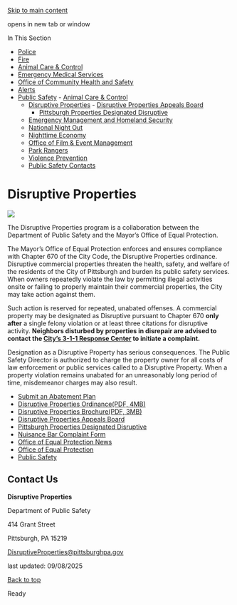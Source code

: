 [Skip to main content](https://www.pittsburghpa.gov/Safety/Public-Safety/Disruptive-Properties#main-content)

opens in new tab or window

In This Section

- [Police](https://www.pittsburghpa.gov/Safety/Police)
- [Fire](https://www.pittsburghpa.gov/Safety/Fire)
- [Animal Care & Control](https://www.pittsburghpa.gov/Safety/Animal-Care-Control)
- [Emergency Medical Services](https://www.pittsburghpa.gov/Safety/Emergency-Medical-Services)
- [Office of Community Health and Safety](https://www.pittsburghpa.gov/Safety/Office-of-Community-Health-and-Safety)
- [Alerts](https://www.pittsburghpa.gov/Safety/Alerts)
- [Public Safety](https://www.pittsburghpa.gov/Safety/Public-Safety)  - [Animal Care & Control](https://www.pittsburghpa.gov/Safety/Public-Safety/Animal-Care-Control)
  - [Disruptive Properties](https://www.pittsburghpa.gov/Safety/Public-Safety/Disruptive-Properties)    - [Disruptive Properties Appeals Board](https://www.pittsburghpa.gov/Safety/Public-Safety/Disruptive-Properties/Disruptive-Properties-Appeals-Board)
    - [Pittsburgh Properties Designated Disruptive](https://www.pittsburghpa.gov/Safety/Public-Safety/Disruptive-Properties/Pittsburgh-Properties-Designated-Disruptive)
  - [Emergency Management and Homeland Security](https://www.pittsburghpa.gov/Safety/Public-Safety/Emergency-Management-and-Homeland-Security)
  - [National Night Out](https://www.pittsburghpa.gov/Safety/Public-Safety/National-Night-Out)
  - [Nighttime Economy](https://www.pittsburghpa.gov/Safety/Public-Safety/Nighttime-Economy)
  - [Office of Film & Event Management](https://www.pittsburghpa.gov/Safety/Public-Safety/Office-of-Film-Event-Management)
  - [Park Rangers](https://www.pittsburghpa.gov/Safety/Public-Safety/Park-Rangers)
  - [Violence Prevention](https://www.pittsburghpa.gov/Safety/Public-Safety/Violence-Prevention)
  - [Public Safety Contacts](https://www.pittsburghpa.gov/Safety/Public-Safety/Public-Safety-Contacts)

# Disruptive Properties

![](https://www.pittsburghpa.gov/files/assets/city/v/1/mayor/images/23579_blighted_commercial_property.jpg)

The Disruptive Properties program is a collaboration between the Department of Public Safety and the Mayor’s Office of Equal Protection.

The Mayor’s Office of Equal Protection enforces and ensures compliance with Chapter 670 of the City Code, the Disruptive Properties ordinance. Disruptive commercial properties threaten the health, safety, and welfare of the residents of the City of Pittsburgh and burden its public safety services. When owners repeatedly violate the law by permitting illegal activities onsite or failing to properly maintain their commercial properties, the City may take action against them.

Such action is reserved for repeated, unabated offenses. A commercial property may be designated as Disruptive pursuant to Chapter 670 **only after** a single felony violation or at least three citations for disruptive activity. **Neighbors disturbed by properties in disrepair are advised to contact the [City’s 3-1-1 Response Center](https://www.pittsburghpa.gov/Resident-Services/311) to initiate a complaint.**

Designation as a Disruptive Property has serious consequences. The Public Safety Director is authorized to charge the property owner for all costs of law enforcement or public services called to a Disruptive Property. When a property violation remains unabated for an unreasonably long period of time, misdemeanor charges may also result.

- [Submit an Abatement Plan](https://forms.office.com/g/vfMnkdMGa0)
- [Disruptive Properties Ordinance(PDF, 4MB)](https://www.pittsburghpa.gov/files/assets/city/v/1/mayor/documents/disruptive-properties.pdf)
- [Disruptive Properties Brochure(PDF, 3MB)](https://www.pittsburghpa.gov/files/assets/city/v/1/public-safety/documents/disruptive-properties-flyer.pdf)
- [Disruptive Properties Appeals Board](https://www.pittsburghpa.gov/Safety/Public-Safety/Disruptive-Properties/Disruptive-Properties-Appeals-Board)
- [Pittsburgh Properties Designated Disruptive](https://www.pittsburghpa.gov/Safety/Public-Safety/Disruptive-Properties/Pittsburgh-Properties-Designated-Disruptive)
- [Nuisance Bar Complaint Form](https://us.openforms.com/Form/e302d6a8-9b36-4539-a05d-efaebacb6b73)
- [Office of Equal Protection News](https://www.pittsburghpa.gov/City-Government/Legal-Services/Office-of-Equal-Protection/Office-of-Equal-Protection-News)
- [Office of Equal Protection](https://www.pittsburghpa.gov/City-Government/Legal-Services/Office-of-Equal-Protection)
- [Public Safety](https://www.pittsburghpa.gov/Safety/Public-Safety)

## Contact Us

**Disruptive Properties**

Department of Public Safety

414 Grant Street

Pittsburgh, PA 15219

[DisruptiveProperties@pittsburghpa.gov](mailto:DisruptiveProperties@pittsburghpa.gov)

last updated: 09/08/2025

[Back to top](https://www.pittsburghpa.gov/Safety/Public-Safety/Disruptive-Properties#body-top)

Ready
